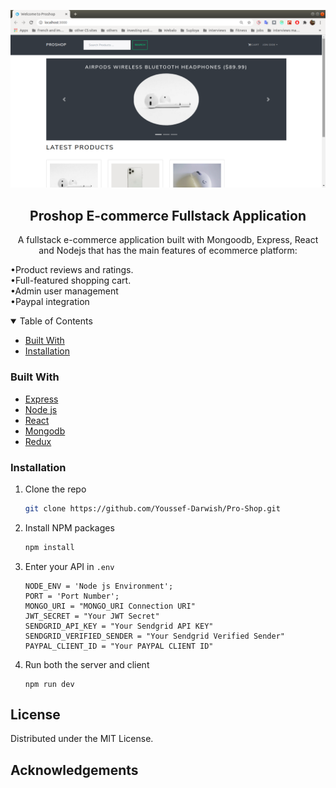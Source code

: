 ![Product Name Screen Shot][product-screenshot]

<p align="center">
  <h2 align="center">Proshop E-commerce Fullstack Application</h2>
<p align="center">
A fullstack e-commerce application built with Mongoodb,
Express, React and Nodejs that has the main features of ecommerce platform: </p> 
<span>&#8226;</span>Product reviews and ratings. 
<br /><span>&#8226;</span>Full-featured shopping cart.
<br /><span>&#8226;</span>Admin user management
<br /><span>&#8226;</span>Paypal integration<br />
</p>
</p>

<!-- TABLE OF CONTENTS -->
<details open="open">
  <summary>Table of Contents</summary>
  <ul>
    <ui>
        <li><a href="#built-with">Built With</a>
    </ui>
    </li>
    <li><a href="#installation">Installation</a></li>
  </ul>
</details>

### Built With

- [Express](https://expressjs.com/)
- [Node js](https://nodejs.org/en/)
- [React](https://reactjs.org/)
- [Mongodb](https://www.mongodb.com/)
- [Redux](https://redux.js.org/)

<!-- GETTING STARTED -->

### Installation

1. Clone the repo
   ```sh
   git clone https://github.com/Youssef-Darwish/Pro-Shop.git
   ```
2. Install NPM packages
   ```sh
   npm install
   ```
3. Enter your API in `.env`

   ```JS
   NODE_ENV = 'Node js Environment';
   PORT = 'Port Number';
   MONGO_URI = "MONGO_URI Connection URI"
   JWT_SECRET = "Your JWT Secret"
   SENDGRID_API_KEY = "Your Sendgrid API KEY"
   SENDGRID_VERIFIED_SENDER = "Your Sendgrid Verified Sender"
   PAYPAL_CLIENT_ID = "Your PAYPAL CLIENT ID"
   ```

4. Run both the server and client

   ```JS
   npm run dev
   ```

   <!-- LICENSE -->

## License

Distributed under the MIT License.

<!-- ACKNOWLEDGEMENTS -->

## Acknowledgements

[product-screenshot]: screenshots/carousel.png
